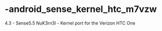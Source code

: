 -android_sense_kernel_htc_m7vzw
===============================

4.3 - Sense5.5 NuK3rn3l - Kernel port for the Verizon HTC One 
